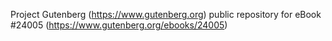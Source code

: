 Project Gutenberg (https://www.gutenberg.org) public repository for eBook #24005 (https://www.gutenberg.org/ebooks/24005)
